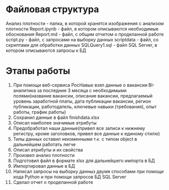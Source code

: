 # Файловая структура
Анализ плотности - папка, в которой хранятся изображения с анализом плотности
Report.ipynb - файл, в котором описываются необходимые обоснования
Report.md - файл, с общим отчетом о проделанной работе
script.py - файл, с запросами на выборку данных
scriptdata - файл, cо скриптами для обработки данных
SQLQuery1.sql - файл SQL Server, в котором описываются запросы к БД


# Этапы работы
1. При помощи веб-сервиса РосНавык взял данные о вакансии BI-аналитика за последние 3 месяца с необходимыми полями(название вакансии, описание вакансии, предлагаемый уровень заработной платы, дата публикации вакансии, регион публикации, работодатель, ключевые навыки (требования), опыт работы, график работы)
2. Сохранил данные в файл finishdata.xlsx
3. Описал наиболее значимые атрибуты
4. Предобработал наши данные(привел все записи к нижнему регистру, кроме заголовков, привел все данные к единому стилю)
5. Типы данных оставил неизменными т.к. с типом object в дальнейшем работать легче
6. Описал атрибуты и их свойства
7. Произвел анализ плотности
8. Подготовил файл в формате xlsx для дальнейшего импорта в БД
9. Импортировал данные в БД
10. Написал запросы на выборку данныз двумя способами при помощи кода Python и при помощи запросов БД SQL Server
11. Сделал отчет о проделанной работе